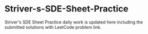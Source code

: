 # Striver-s-SDE-Sheet-Practice
Striver's SDE Sheet Practice daily work is updated here including the submitted solutions with LeetCode problem link.
